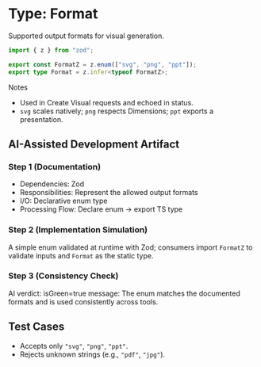 # Type: Format

Supported output formats for visual generation.

```ts
import { z } from "zod";

export const FormatZ = z.enum(["svg", "png", "ppt"]);
export type Format = z.infer<typeof FormatZ>;
```

Notes
- Used in Create Visual requests and echoed in status.
- `svg` scales natively; `png` respects Dimensions; `ppt` exports a presentation.

## AI-Assisted Development Artifact

### Step 1 (Documentation)
- Dependencies: Zod
- Responsibilities: Represent the allowed output formats
- I/O: Declarative enum type
- Processing Flow: Declare enum → export TS type

### Step 2 (Implementation Simulation)
A simple enum validated at runtime with Zod; consumers import `FormatZ` to validate inputs and `Format` as the static type.

### Step 3 (Consistency Check)
AI verdict: isGreen=true
message: The enum matches the documented formats and is used consistently across tools.

## Test Cases

- Accepts only `"svg"`, `"png"`, `"ppt"`.
- Rejects unknown strings (e.g., `"pdf"`, `"jpg"`).
